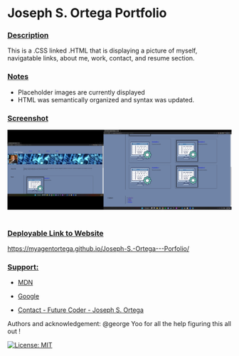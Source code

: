 # Joseph S. Ortega Portfolio <br/>

### <u> Description </u>
This is a .CSS linked .HTML that is displaying a picture of myself, navigatable links, about me, work, contact, and resume section. 

### <u> Notes </u>
- Placeholder images are currently displayed    
- HTML was semantically organized and syntax was updated. 


### <u> Screenshot </u>
![Horiseon Website Screenshot](./Assets/JSO%20Portfolio.jpg)
<br /><br />

  
    
### <u> Deployable Link to Website </u>

https://myagentortega.github.io/Joseph-S.-Ortega---Porfolio/
### <u> Support: </u>  

- [MDN](https://developer.mozilla.org/en-US/)  

- [Google](https://Google.com)

- [Contact - Future Coder - Joseph S. Ortega](mailto:MyAgentOrtega@gmail.com)


Authors and acknowledgement: @george Yoo for all the help figuring this all out !

[![License: MIT](https://img.shields.io/badge/License-MIT-yellow.svg)](https://opensource.org/licenses/MIT)


